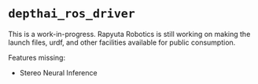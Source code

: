 # `depthai_ros_driver`

This is a work-in-progress. Rapyuta Robotics is still working on making the launch files, urdf, and other facilities available for public consumption.

Features missing:
* Stereo Neural Inference
